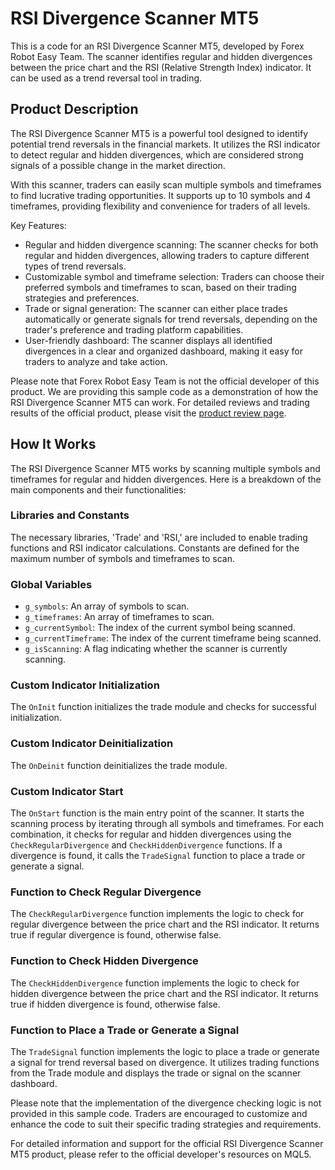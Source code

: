 # RSI Divergence Scanner MT5

This is a code for an RSI Divergence Scanner MT5, developed by Forex Robot Easy Team. The scanner identifies regular and hidden divergences between the price chart and the RSI (Relative Strength Index) indicator. It can be used as a trend reversal tool in trading.

## Product Description

The RSI Divergence Scanner MT5 is a powerful tool designed to identify potential trend reversals in the financial markets. It utilizes the RSI indicator to detect regular and hidden divergences, which are considered strong signals of a possible change in the market direction.

With this scanner, traders can easily scan multiple symbols and timeframes to find lucrative trading opportunities. It supports up to 10 symbols and 4 timeframes, providing flexibility and convenience for traders of all levels.

Key Features:
- Regular and hidden divergence scanning: The scanner checks for both regular and hidden divergences, allowing traders to capture different types of trend reversals.
- Customizable symbol and timeframe selection: Traders can choose their preferred symbols and timeframes to scan, based on their trading strategies and preferences.
- Trade or signal generation: The scanner can either place trades automatically or generate signals for trend reversals, depending on the trader's preference and trading platform capabilities.
- User-friendly dashboard: The scanner displays all identified divergences in a clear and organized dashboard, making it easy for traders to analyze and take action.

Please note that Forex Robot Easy Team is not the official developer of this product. We are providing this sample code as a demonstration of how the RSI Divergence Scanner MT5 can work. For detailed reviews and trading results of the official product, please visit the [product review page](https://forexroboteasy.com/forex-robot-review/rsi-divergence-scanner-mt5-reviewing-trend-reversal-tool/).

## How It Works

The RSI Divergence Scanner MT5 works by scanning multiple symbols and timeframes for regular and hidden divergences. Here is a breakdown of the main components and their functionalities:

### Libraries and Constants

The necessary libraries, 'Trade' and 'RSI,' are included to enable trading functions and RSI indicator calculations. Constants are defined for the maximum number of symbols and timeframes to scan.

### Global Variables

- `g_symbols`: An array of symbols to scan.
- `g_timeframes`: An array of timeframes to scan.
- `g_currentSymbol`: The index of the current symbol being scanned.
- `g_currentTimeframe`: The index of the current timeframe being scanned.
- `g_isScanning`: A flag indicating whether the scanner is currently scanning.

### Custom Indicator Initialization

The `OnInit` function initializes the trade module and checks for successful initialization.

### Custom Indicator Deinitialization

The `OnDeinit` function deinitializes the trade module.

### Custom Indicator Start

The `OnStart` function is the main entry point of the scanner. It starts the scanning process by iterating through all symbols and timeframes. For each combination, it checks for regular and hidden divergences using the `CheckRegularDivergence` and `CheckHiddenDivergence` functions. If a divergence is found, it calls the `TradeSignal` function to place a trade or generate a signal.

### Function to Check Regular Divergence

The `CheckRegularDivergence` function implements the logic to check for regular divergence between the price chart and the RSI indicator. It returns true if regular divergence is found, otherwise false.

### Function to Check Hidden Divergence

The `CheckHiddenDivergence` function implements the logic to check for hidden divergence between the price chart and the RSI indicator. It returns true if hidden divergence is found, otherwise false.

### Function to Place a Trade or Generate a Signal

The `TradeSignal` function implements the logic to place a trade or generate a signal for trend reversal based on divergence. It utilizes trading functions from the Trade module and displays the trade or signal on the scanner dashboard.

Please note that the implementation of the divergence checking logic is not provided in this sample code. Traders are encouraged to customize and enhance the code to suit their specific trading strategies and requirements.

For detailed information and support for the official RSI Divergence Scanner MT5 product, please refer to the official developer's resources on MQL5.
